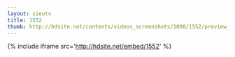 ```yaml
---
layout: sieutv
title: 1552
thumb: http://hdsite.net/contents/videos_screenshots/1000/1552/preview_360p.mp4.jpg
---
```

{% include iframe src='http://hdsite.net/embed/1552' %}
 
